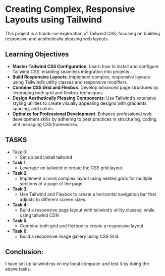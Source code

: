 # Creating Complex, Responsive Layouts using Tailwind
This project is a hands-on exploration of Tailwind CSS, focusing on building responsive and aesthetically pleasing web layouts.
## Learning Objectives
- __Master Tailwind CSS Configuration__: Learn how to install and configure Tailwind CSS, enabling seamless integration into projects.
- __Build Responsive Layouts__: Implement complex, responsive layouts using Tailwind’s utility classes and responsive modifiers.
- __Combine CSS Grid and Flexbox__: Develop advanced page structures by leveraging both grid and flexbox techniques.
- __Design Aesthetically Pleasing Components__: Use Tailwind’s extensive styling utilities to create visually appealing designs with gradients, spacing, and colors.
- __Optimize for Professional Development__: Enhance professional web development skills by adhering to best practices in structuring, coding, and managing CSS frameworks.

## TASKS
- Task 0:
    - Set up and install tailwind
- **Task 1**:
    - Leverage on tailwind to create the CSS grid layout
- **Task 2**:
    - Implement a more complex layout using nested grids for multiple sections of a page of the page
- **Task 3**:
    - Use Tailwind and Flexbox to create a horizontal navigation bar that adjusts to different screen sizes.
- **Task 4**:
    -  Build a responsive page layout with tailwind’s utility classes, while using tailwind CDN
- **Task 5**:
    - Combine both grid and flexbox to create a responsive layout
- **Task 6**:
    - Build a responsive image gallery using CSS Grid

## Conclusion: 
I have set up tailwindcss on my local computer and test it by doing the above tasks.